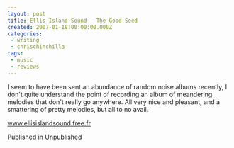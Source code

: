 ```yaml
---
layout: post
title: Ellis Island Sound - The Good Seed
created: 2007-01-18T00:00:00.000Z
categories:
 - writing
 - chrischinchilla
tags: 
 - music 
 - reviews
---
```


I seem to have been sent an abundance of random noise albums recently, I don't quite understand the point of recording an album of meandering melodies that don't really go anywhere. All very nice and pleasant, and a smattering of pretty melodies, but all to no avail.

<a href='https://www.ellisislandsound.free.fr' target='_blank'>www.ellisislandsound.free.fr</a>

Published in Unpublished

